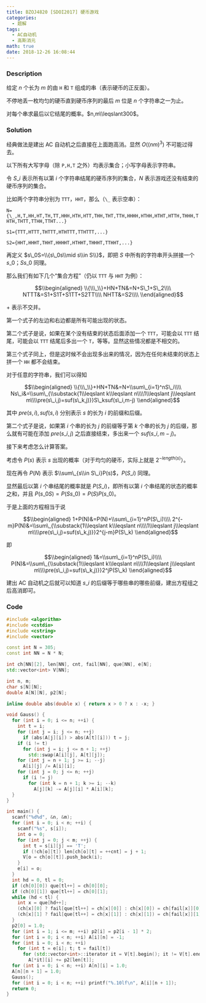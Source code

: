 ```yaml
---
title: BZOJ4820 [SDOI2017] 硬币游戏
categories:
  - 题解
tags:
  - AC自动机
  - 高斯消元
math: true
date: 2018-12-26 16:08:44
---
```


### Description

给定 $n$ 个长为 $m$ 的由 `H` 和 `T` 组成的串（表示硬币的正反面）。

不停地丢一枚均匀的硬币直到硬币序列的最后 $m$ 位是 $n$ 个字符串之一为止。

对每个串求最后以它结尾的概率。$n,m\\leqslant300$。

<!--more-->

### Solution

经典做法是建出 AC 自动机之后直接在上面跑高消。显然 $O((nm)^3)$ 不可能过得去。

以下所有大写字母（除 `P,H,T` 之外）均表示集合；小写字母表示字符串。

令 $S\_i$ 表示所有以第 $i$ 个字符串结尾的硬币序列的集合，$N$ 表示游戏还没有结束的硬币序列的集合。

比如两个字符串分别为 `TTT`，`HHT`，那么（`\_` 表示空串）：

`N={\_,H,T,HH,HT,TH,TT,HHH,HTH,HTT,THH,THT,TTH,HHHH,HTHH,HTHT,HTTH,THHH,THTH,THTT,TTHH,TTHT...}`

`S1={TTT,HTTT,THTTT,HTHTTT,TTHTTT,...}`

`S2={HHT,HHHT,THHT,HHHHT,HTHHT,THHHT,TTHHT,...}`

再定义 $s\_0S=\\{s\_0s\\mid s\\in S\\}$，即把 $S$ 中所有的字符串开头拼接一个 $s\_0$；$Ss\_0$ 同理。

那么我们有如下几个“集合方程”（仍以 `TTT` 与 `HHT` 为例）：

$$\\begin{aligned}
\\{\\\_\\}+HN+TN&=N+S\_1+S\_2\\\\
NTTT&=S1+S1T+S1TT+S2TT\\\\
NHTT&=S2\\\\
\\end{aligned}$$

$+$ 表示不交并。

第一个式子的左边和右边都是所有可能出现的状态。

第二个式子是说，如果在某个没有结束的状态后面添加一个 `TTT`，可能会以 `TTT` 结尾，可能会以 `TTT` 结尾后多出一个 `T`，等等。显然这些情况都是不相交的。

第三个式子同上，但是这时候不会出现多出来的情况，因为在任何未结束的状态上拼一个 `HH` 都不会结束。

对于任意的字符串，我们可以得知

$$\\begin{aligned}
\\{\\\_\\}+HN+TN&=N+\\sum\_{i=1}^nS\_i\\\\
Ns\_i&=\\sum\_{\\substack{1\\leqslant k\\leqslant n\\\\1\\leqslant j\\leqslant m\\\\pre(s\_i,j)=suf(s\_k,j)}}S\_ksuf(s\_i,m-j)
\\end{aligned}$$

其中 $pre(s,i),suf(s,i)$ 分别表示 $s$ 的长为 $i$ 的前缀和后缀。

第二个式子是说，如果第 $i$ 个串的长为 $j$ 的前缀等于第 $k$ 个串的长为 $j$ 的后缀，那么就有可能在添加 $pre(s\_i,j)$ 之后直接结束，多出来一个 $suf(s\_i,m-j)$。

接下来考虑怎么计算答案。

考虑令 $P(s)$ 表示 $s$ 出现的概率（对于均匀的硬币，实际上就是 $2^{-length(s)}$）。

现在再令 $P(N)$ 表示 $\\sum\_{s\\in S\_i}P(s)$，$P(S\_i)$ 同理。

显然最后以第 $i$ 个串结尾的概率就是 $P(S\_i)$，即所有以第 $i$ 个串结尾的状态的概率之和，并且 $P(s\_0S)=P(Ss\_0)=P(S)P(s\_0)$。

于是上面的方程相当于说

$$\\begin{aligned}
1+P(N)&=P(N)+\\sum\_{i=1}^nP(S\_i)\\\\
2^{-m}P(N)&=\\sum\_{\\substack{1\\leqslant k\\leqslant n\\\\1\\leqslant j\\leqslant m\\\\pre(s\_i,j)=suf(s\_k,j)}}2^{j-m}P(S\_k)
\\end{aligned}$$

即

$$\\begin{aligned}
1&=\\sum\_{i=1}^nP(S\_i)\\\\
P(N)&=\\sum\_{\\substack{1\\leqslant k\\leqslant n\\\\1\\leqslant j\\leqslant m\\\\pre(s\_i,j)=suf(s\_k,j)}}2^jP(S\_k)
\\end{aligned}$$

建出 AC 自动机之后就可以知道 $s\_i$ 的后缀等于哪些串的哪些前缀，建出方程组之后高消即可。

### Code

```cpp
#include <algorithm>
#include <cstdio>
#include <cstring>
#include <vector>

const int N = 305;
const int NN = N * N;

int ch[NN][2], len[NN], cnt, fail[NN], que[NN], e[N];
std::vector<int> V[NN];

int n, m;
char s[N][N];
double A[N][N], p2[N];

inline double abs(double x) { return x > 0 ? x : -x; }

void Gauss() {
  for (int i = 0; i <= n; ++i) {
    int t = i;
    for (int j = i; j <= n; ++j)
      if (abs(A[j][i]) > abs(A[t][i])) t = j;
    if (i != t)
      for (int j = i; j <= n + 1; ++j)
        std::swap(A[i][j], A[t][j]);
    for (int j = n + 1; j >= i; --j)
      A[i][j] /= A[i][i];
    for (int j = 0; j <= n; ++j)
      if (i != j)
        for (int k = n + 1; k >= i; --k)
          A[j][k] -= A[j][i] * A[i][k];
  }
}

int main() {
  scanf("%d%d", &n, &m);
  for (int i = 0; i < n; ++i) {
    scanf("%s", s[i]);
    int o = 0;
    for (int j = 0; j < m; ++j) {
      int t = s[i][j] == 'T';
      if (!ch[o][t]) len[ch[o][t] = ++cnt] = j + 1;
      V[o = ch[o][t]].push_back(i);
    }
    e[i] = o;
  }
  int hd = 0, tl = 0;
  if (ch[0][0]) que[tl++] = ch[0][0];
  if (ch[0][1]) que[tl++] = ch[0][1];
  while (hd < tl) {
    int x = que[hd++];
    (ch[x][0] ? fail[que[tl++] = ch[x][0]] : ch[x][0]) = ch[fail[x]][0];
    (ch[x][1] ? fail[que[tl++] = ch[x][1]] : ch[x][1]) = ch[fail[x]][1];
  }
  p2[0] = 1.0;
  for (int i = 1; i <= m; ++i) p2[i] = p2[i - 1] * 2;
  for (int i = 0; i < n; ++i) A[i][n] = -1;
  for (int i = 0; i < n; ++i)
    for (int t = e[i]; t; t = fail[t])
      for (std::vector<int>::iterator it = V[t].begin(); it != V[t].end(); ++it)
        A[*it][i] += p2[len[t]];
  for (int i = 0; i < n; ++i) A[n][i] = 1.0;
  A[n][n + 1] = 1.0;
  Gauss();
  for (int i = 0; i < n; ++i) printf("%.10lf\n", A[i][n + 1]);
  return 0;
}
```
